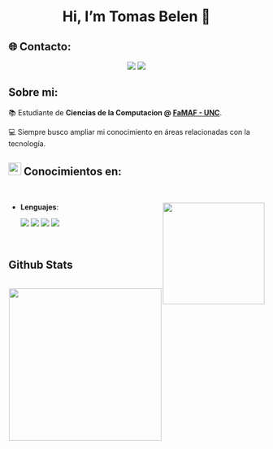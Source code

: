<h1 align=center>Hi, I’m Tomas Belen 👋 </a></h1>

## 🌐 Contacto:

<p align=center>
  <a href="https://www.linkedin.com/in/belen-tomas/"><img src="https://img.shields.io/badge/LinkedIn-grey?style=for-the-badge&logo=linkedin&logoColor=blue"/></a>
  <a href="mailto:tomybelen2018@gmail.com"><img src="https://img.shields.io/badge/Gmail-grey?style=for-the-badge&logo=gmail&logoColor=red"/></a>
</p>

<h2>Sobre mi:</h2>
<p>
  📚 Estudiante de <strong>Ciencias de la Computacion @ <a href="https://www.famaf.unc.edu.ar/">FaMAF - UNC</strong></a>.<br>
    
  💻 Siempre busco ampliar mi conocimiento en áreas relacionadas con la tecnología.
    
</p>

## <img src="https://media2.giphy.com/media/QssGEmpkyEOhBCb7e1/giphy.gif?cid=ecf05e47a0n3gi1bfqntqmob8g9aid1oyj2wr3ds3mg700bl&rid=giphy.gif" width ="25"><b> Conocimientos en:</b>
<br>

<p align="center">
  <picture> <img align="right" src="https://cdn.pixabay.com/animation/2024/05/16/21/45/21-45-34-3_512.gif" width = 200px></picture>
  
- **Lenguajes**:
    
    <img src="https://img.shields.io/badge/c%20-%2300599C.svg?&style=for-the-badge&logo=c&logoColor=white"/>
    <img src="https://img.shields.io/badge/python%20-%2314354C.svg?&style=for-the-badge&logo=python&logoColor=white"/>
    <img src="https://img.shields.io/badge/haskell-%234B275F.svg?&style=for-the-badge&logo=haskell&logoColor=white"/>
    <img src="https://img.shields.io/badge/assembly%20script-%23000000.svg?style=for-the-badge&logo=assemblyscript&logoColor=white"/>
   
  <br>
  
<br>
</p>


## Github Stats 
<br>

<div align="center">

<a href="https://github.com/Tomas-Belen/">
  <img src="https://github-readme-stats.vercel.app/api/top-langs/?username=Tomas-Belen&theme=bear&hide_border=false&include_all_commits=false&count_private=false&layout=compact" width="300"/>
